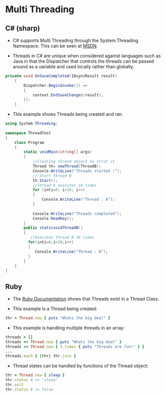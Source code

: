 # Multi Threading

## C# (sharp)

* C# supports Multi Threading through the System.Threading Namespace.  This can be seen at [MSDN](https://msdn.microsoft.com/en-us/library/system.threading(v=vs.110).aspx).

* Threads in C# are unique when considered against languages such as Java in that the Dispatcher that controls the threads can be passed around as a variable and used locally rather than globally.
```csharp
private void OnSaveCompleted(IAsyncResult result)
    {
        Dispatcher.BeginInvoke(() =>
        {
            context.EndSaveChanges(result);
        });
    }
```

* This example shows Threads being created and ran.
```csharp
using System.Threading;
 
namespace ThreadTest
{
    class Program
    {
        static voidMain(string[] args)
        {
            //Creating thread object to strat it
            Thread th= newThread(ThreadB);
            Console.WriteLine("Threads started :");
            // Start thread B
            th.Start();
            //Thread A executes 10 times
            for (inti=0; i<10; i++)
            {
                Console.WriteLine("Thread : A");
            }
           
            Console.WriteLine("Threads completed");
            Console.ReadKey();
        }
        public staticvoidThreadB()
        {
           //Executes thread B 10 times
          for(inti=0;i<10;i++)
          {
             Console.WriteLine("Thread : B");
          }
        }
    }
}
```

## Ruby

* The [Ruby Documentation](https://ruby-doc.org/core-2.2.0/Thread.html) shows that Threads exist in a Thread Class.  

* This example is a Thread being created:
```ruby
thr = Thread.new { puts "Whats the big deal" }
```
* This example is handling multiple threads in an array:
```ruby
threads = []
threads << Thread.new { puts "Whats the big deal" }
threads << Thread.new { 3.times { puts "Threads are fun!" } }
...
threads.each { |thr| thr.join }
```
* Thread states can be handled by functions of the Thread object:
```ruby
thr = Thread.new { sleep }
thr.status # => "sleep"
thr.exit
thr.status # => false
```

